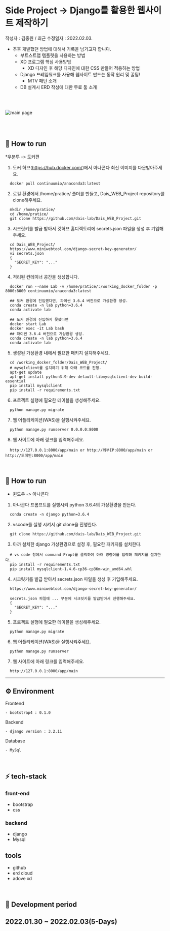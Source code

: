 #  Side Project -> Django를 활용한 웹사이트 제작하기


작성자 : 김종원 / 최근 수정일자 : 2022.02.03. 

  * 추후 개발했던 방법에 대해서 기록을 남기고자 합니다.
    * 부트스트랩 템플릿을 사용하는 방법
    * XD 프로그램 핵심 사용방법
      * XD 디자인 후 해당 디자인에 대한 CSS 만들어 적용하는 방법
    * Django 프레임워크를 사용해 웹사이트 만드는 동작 원리 및 꿀팁!
      * MTV 패턴 소개
    * DB 설계시 ERD 작성에 대한 무료 툴 소개
 
<br>
<br>

![main page](https://user-images.githubusercontent.com/82020691/152634232-23e983a9-4af7-4735-8c3a-0318f1bd98ac.JPG)

<br>
<br>

## 🚗 How to run
*우분투 -> 도커편

1. 도커 허브(https://hub.docker.com/)에서 아나콘다 최신 이미지를 다운받아주세요.
```
  docker pull continuumio/anaconda3:latest
```
2. 로컬 환경에서 /home/pratice/ 폴더를 만들고, Dais_WEB_Project repository를 clone해주세요.
```
  mkdir /home/pratice/
  cd /home/pratice/
  git clone https://github.com/dais-lab/Dais_WEB_Project.git
```

3. 시크릿키를 발급 받아서 깃허브 홈디렉토리에 secrets.json 파일을 생성 후 기입해주세요.
```
  cd Dais_WEB_Project/
  https://www.miniwebtool.com/django-secret-key-generator/
  vi secrets.json
  {
    "SECRET_KEY": "..."
  }
```
4. 격리된 컨테이너 공간을 생성합니다.
```
  docker run --name Lab -v /home/pratice/:/working_docker_folder -p 8000:8000 continuumio/anaconda3:latest

  ## 도커 환경에 진입했다면, 파이썬 3.6.4 버전으로 가상환경 생성.
  conda create -n lab python=3.6.4
  conda activate lab

  ## 도커 환경에 진입하지 못했다면
  docker start Lab
  docker exec -it Lab bash
  ## 파이썬 3.6.4 버전으로 가상환경 생성.
  conda create -n lab python=3.6.4
  conda activate lab
```
5. 생성된 가상환경 내에서 필요한 패키지 설치해주세요.
```
  cd /working_docker_folder/Dais_WEB_Project/
  # mysqlclient를 설치하기 위해 아래 코드를 진행.
  apt-get update
  apt-get install python3.9-dev default-libmysqlclient-dev build-essential
  pip install mysqlclient
  pip install -r requirements.txt
```

6. 프로젝트 실행에 필요한 테이블을 생성해주세요.
```
  python manage.py migrate
```

7. 웹 어플리케이션(WAS)을 실행시켜주세요.
```
  python manage.py runserver 0.0.0.0:8000
```

8. 웹 사이트에 아래 링크를 입력해주세요.
```
  http://127.0.0.1:8000/app/main or http://외부IP:8000/app/main or http://도메인:8000/app/main 
```

<br>

## 🚗 How to run

* 윈도우 -> 아나콘다
1. 아나콘다 프롬프트를 실행시켜 python 3.6.4의 가상환경을 만든다.
```
  conda create -n django python=3.6.4
```
2. vscode를 실행 시켜서 git clone을 진행한다.
```
  git clone https://github.com/dais-lab/Dais_WEB_Project.git
```
3. 아까 설치한 django 가상환경으로 설정 후, 필요한 패키지를 설치한다.
```
  # vs code 창에서 command Propt를 클릭하여 아래 명령어를 입력해 패키지를 설치한다.
  pip install -r requirements.txt
  pip install mysqlclient-1.4.6-cp36-cp36m-win_amd64.whl
```
4. 시크릿키를 발급 받아서 secrets.json 파일을 생성 후 기입해주세요.
```
  https://www.miniwebtool.com/django-secret-key-generator/
  
  secrets.json 파일에 ... 부분에 시크릿키를 발급받아서 진행해주세요.
  {
    "SECRET_KEY": "..."
  }
```
5. 프로젝트 실행에 필요한 테이블을 생성해주세요.
```
  python manage.py migrate
```

6. 웹 어플리케이션(WAS)을 실행시켜주세요.
```
  python manage.py runserver
```

7. 웹 사이트에 아래 링크를 입력해주세요.
```
  http://127.0.0.1:8000/app/main 
```

---


## ⚙ Environment

Frontend

```
- bootstrap4 : 0.1.0
```

Backend

```
- django version : 3.2.11
```

Database

```
- MySql
```

<br>

## ⚡ tech-stack

### front-end

- bootstrap
- css

### backend

- django
- Mysql

## tools
- github
- erd cloud
- adove xd

<br>

## 📅 Development period

2022.01.30 ~ 2022.02.03(5-Days)
---
